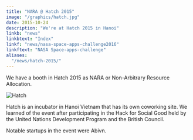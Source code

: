 ```yaml
---
title: "NARA @ Hatch 2015"
image: "/graphics/hatch.jpg"
date: 2015-10-24
description: "We're at Hatch 2015 in Hanoi"
linkb: "news"
linkbtext: "Index"
linkf: "news/nasa-space-apps-challenge2016"
linkftext: "NASA Space-apps-challenge"
aliases:
  "/news/hatch-2015/"
---
```


We have a booth in Hatch 2015 as NARA or Non-Arbitrary Resource Allocation. 

![Hatch](/graphics/hatch.jpg)


Hatch is an incubator in Hanoi Vietnam that has its own coworking site. We learned of the event after participating in the Hack for Social Good held by the United Nations Development Program  and the British Council. 

Notable startups in the event were Abivn. 



